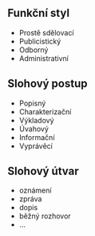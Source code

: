 ## Funkční styl
- Prostě sdělovací
- Publicistický
- Odborný
- Administrativní
## Slohový postup
- Popisný
- Charakterizační
- Výkladový
- Úvahový
- Informační
- Vyprávěcí
## Slohový útvar
- oznámení
- zpráva
- dopis
- běžný rozhovor
- ...